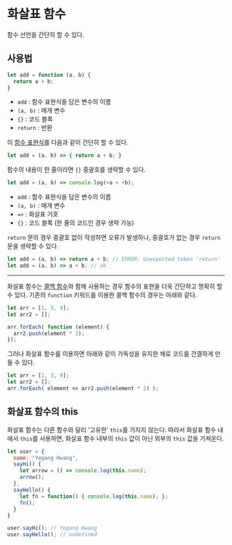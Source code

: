 # 화살표 함수
함수 선언을 간단히 할 수 있다.
## 사용법
```js
let add = function (a, b) {
  return a + b;
}
```
- `add` : 함수 표현식을 담은 변수의 이름
- `(a, b)` : 매개 변수
- `{}` : 코드 블록
- `return` : 반환

이 [함수 표현식](./expression.md)를 다음과 같이 간단히 할 수 있다.
```js
let add = (a, b) => { return a + b; }
```
함수의 내용이 한 줄이라면 `{}` 중괄호를 생략할 수 있다.
```js
let add = (a, b) => console.log(+a + +b);
```
- `add` : 함수 표현식을 담은 변수의 이름
- `(a, b)` : 매개 변수
- `=>` : 화살표 기호
- `{}` : 코드 블록 (한 줄의 코드인 경우 생략 가능)

`return` 문의 경우 중괄호 없이 작성하면 오류가 발생하나,
중괄호가 없는 경우 `return`문을 생략할 수 있다.
```js
let add = (a, b) => return a + b; // ERROR: Unexpected token 'return'
let add = (a, b) => a + b; // ok
```

---
화살표 함수는 [콜백 함수](./callback.md)와 함께 사용하는 경우 함수의 표현을 더욱 간단하고 명확히 할 수 있다.
기존의 `function` 키워드를 이용한 콜백 함수의 경우는 아래와 같다.
```js
let arr = [1, 3, 9];
let arr2 = [];

arr.forEach( function (element) {
  arr2.push(element * 2);
});
```
그러나 화살표 함수를 이용하면 아래와 같이 가독성을 유지한 채로 코드를 간결하게 만들 수 있다. 
```js
let arr = [1, 3, 9];
let arr2 = [];
arr.forEach( element => arr2.push(element * 2) );
```
## 화살표 함수의 this
화살표 함수는 다른 함수와 달리 '고유한' `this`를 가지지 않는다.
따라서 화살표 함수 내에서 `this`를 사용하면, 화살표 함수 내부의 `this` 값이 아닌 외부의 `this` 값을 가져온다.
```js
let user = {
  name: "Yegang Hwang",
  sayHi() {
    let arrow = () => console.log(this.name);
    arrow();
  },
  sayHello() {
    let fn = function() { console.log(this.name); };
    fn();
  }
}

user.sayHi(); // Yegang Hwang
user.sayHello(); // undefined
```

